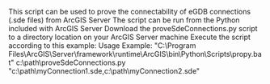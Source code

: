This script can be used to prove the connectability of eGDB connections (.sde files) from ArcGIS Server
The script can be run from the Python included with ArcGIS Server
Download the proveSdeConnections.py script to a directory location on your ArcGIS Server machine
Execute the script according to this example:
Usage Example: "C:\Program Files\ArcGIS\Server\framework\runtime\ArcGIS\bin\Python\Scripts\propy.bat" c:\path\proveSdeConnections.py "c:\path\myConnection1.sde,c:\path\myConnection2.sde"
